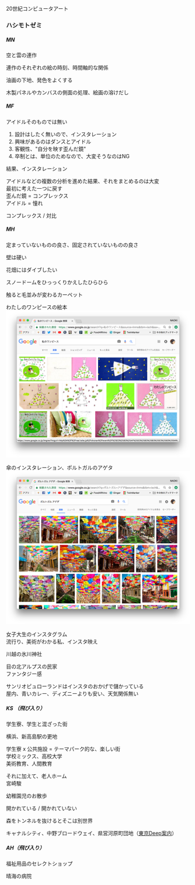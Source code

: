 20世紀コンピュータアート  


### ハシモトゼミ  

##### MN  

空と雲の連作  

連作のそれぞれの絵の時刻、時間軸的な関係  

油画の下地、発色をよくする  

木製パネルやカンバスの側面の処理、絵画の溶けだし  

##### MF  

アイドルそのものでは無い  

1. 設計はしたく無いので、インスタレーション  
1. 興味があるのはダンスとアイドル  
1. 客観性、"自分を映す歪んだ鏡"  
1. 卒制とは、単位のためなので、大変そうなのはNG  

結果、インスタレーション  

アイドルなどの複数の分析を進めた結果、それをまとめるのは大変  
最初に考えた一つに戻す  
歪んだ鏡 = コンプレックス  
アイドル = 憧れ  

コンプレックス / 対比  

##### MH  

定まっていないものの良さ、固定されていないものの良さ  

壁は硬い  

花畑にはダイブしたい  

スノードームをひっっくりかえしたひらひら  

触ると毛並みが変わるカーペット  

わたしのワンピースの絵本  
![photo](photo/one-piece-dress.png)  

傘のインスタレーション、ポルトガルのアゲタ  
![photo](photo/Umbrella-Sky-Project.png)  

女子大生のインスタグラム  
流行り、美術がわかる私、インスタ映え  

川越の氷川神社  

目の北アルプスの民家  
ファンタジー感  

サンリオピュローランドはインスタのおかげで儲かっている  
屋内、青いカレー、ディズニーよりも安い、天気関係無い  

##### KS （飛び入り）  

学生寮、学生と混ざった街  

横浜、新高島駅の更地  

学生寮 x 公共施設 = テーマパーク的な、楽しい街  
学校ミックス、高校大学  
美術教育、人間教育  

それに加えて、老人ホーム  
宮崎駿  

幼稚園児のお散歩  

開かれている / 開かれていない  

森をトンネルを抜けるとそこは別世界  

キャナルシティ、中野ブロードウェイ、県営河原町団地（[東京Deep案内](http://tokyodeep.info/kawasaki-kawaramachi-danchi/)）  

##### AH（飛び入り）  

福祉用品のセレクトショップ  

晴海の病院